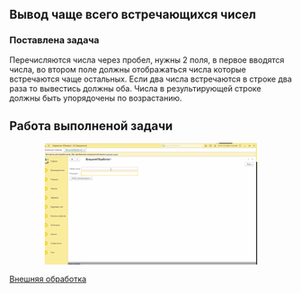 
## Вывод чаще всего встречающихся чисел
### Поставлена задача
Перечисляются числа через пробел, нужны 2 поля, в первое вводятся числа, во втором поле должны отображаться числа которые встречаются чаще остальных.  Если два числа встречаются в строке два раза то вывестись должны оба. Числа в результирующей строке должны быть упорядочены по возрастанию.

## Работа выполненой задачи
<p align="center" width="100%">
  <img width="75%" src="https://github.com/Arbagast/test-tasks/blob/main/Example/img/%D0%92%D1%8B%D0%B2%D0%BE%D0%B4%20%D1%87%D0%B0%D1%89%D0%B5%20%D0%B2%D1%81%D0%B5%D0%B3%D0%BE%20%D0%B2%D1%81%D1%82%D1%80%D0%B5%D1%87%D0%B0%D1%8E%D1%89%D0%B8%D1%85%D1%81%D1%8F%20%D1%87%D0%B8%D1%81%D0%B5%D0%BB.gif"> 
</p>

[Внешняя обработка](https://disk.yandex.ru/d/9BMcKxe4Zfv68Q)
